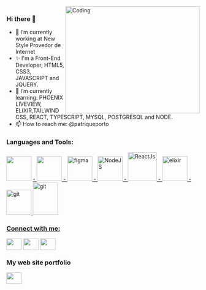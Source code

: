 <img align="right" alt="Coding" width="350" height="280" src="https://res.cloudinary.com/practicaldev/image/fetch/s--_AGrXPbv--/c_limit%2Cf_auto%2Cfl_progressive%2Cq_66%2Cw_880/https://res.cloudinary.com/practicaldev/image/fetch/s--sNXjzc6P--/c_limit%252Cf_auto%252Cfl_progressive%252Cq_66%252Cw_880/https://media1.tenor.com/images/0c34272909ee2a4db5606a014082312b/tenor.gif%253Fitemid%253D15828752">



### Hi there 👋

- 🔭 I’m currently working at New Style Provedor de Internet
- ✨ I'm a  Front-End Developer, HTML5, CSS3, JAVASCRIPT and JQUERY. 
- 🌱 I’m currently learning: PHOENIX LIVEVIEW, ELIXIR,TAILWIND CSS, REACT, TYPESCRIPT, MYSQL, POSTGRESQL and NODE.
- 📫 How to reach me: @patriqueporto

<h3 align="left">Languages and Tools:</h3>
<p align="left">  
<img src="https://upload.wikimedia.org/wikipedia/commons/thumb/6/61/HTML5_logo_and_wordmark.svg/1024px-HTML5_logo_and_wordmark.svg.png" width="65" height="65"/> </a> 
<a href="https://dev.w3.org/html5/spec-LC/" target="_blank"> - <a height="40"/> </a>
<a href="https://www.w3schools.com/css/" target="_blank"> <img src="https://cdn.pixabay.com/photo/2017/08/05/11/16/logo-2582747_960_720.png" width="65" height="65"/> - </a> 
<a href="https://developer.mozilla.org/pt-BR/docs/Web/JavaScript" target="_blank"> <img src="https://cdn.pixabay.com/photo/2015/04/23/17/41/javascript-736400_960_720.png" alt="figma" width="65" height="65"/> - </a> 
 <a href="https://nodejs.org/en" target="_blank"> <img src="https://upload.wikimedia.org/wikipedia/commons/thumb/d/d9/Node.js_logo.svg/1920px-Node.js_logo.svg.png" alt="NodeJS" width="65" height="65"/> - </a> 
<a href="https://react.dev" target="_blank"> <img src="https://www.freecodecamp.org/portuguese/news/content/images/size/w2000/2023/03/Ekran-Resmi-2019-11-18-18.08.13.png" alt="ReactJs" width="75" height="75"/> - </a> 
<a href="https://www.phoenixframework.org/" target="_blank"> <img src="https://www.aworldforus.com/wp-content/uploads/2022/05/phoenix-elixir.jpg" alt="elixir" width="65" height="65"/> - </a> 
<a href="https://git-scm.com/" target="_blank"> <img src="https://www.vectorlogo.zone/logos/git-scm/git-scm-icon.svg" alt="git" width="65" height="65"/> </a> <a href="https://www.w3.org/html/" target="_blank"> </a> 
<a href="https://tailwindcss.com/" target="_blank"> <img src="https://www.vectorlogo.zone/logos/tailwindcss/tailwindcss-ar21.svg" alt="git" width="65" height="85"/> </a> 
 <a href="https://www.w3.org/html/" target="_blank"> </p>

<h3 align="left">Connect with me:</h3>
<p align="left">
<a href="https://www.facebook.com/patrique.porto/" target="#"><img align="center" src="https://cdn-icons-png.flaticon.com/512/5968/5968764.png" alt="" height="30" width="40"/></a>
<a href="https://www.linkedin.com/in/patrique-pereira-porto-82b76610a/"" target="#"><img align="center" src="https://cdn-icons-png.flaticon.com/512/145/145807.png" alt="" height="30" width="40" /></a>
<a href="https://www.instagram.com/patriqueporto/" target="#"><img align="center" src="https://cdn-icons-png.flaticon.com/512/3955/3955024.png" alt="" height="30" width="40" /></a>
</p>

<h3 align="left">My web site portfolio</h3>
<p align="left">
<a href="https://portfolio-patrique-porto.vercel.app/" target="#"><img align="center" src="https://cdn-icons-png.flaticon.com/512/1084/1084269.png" alt="" height="30" width="40"/></a>
</p>
